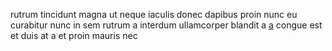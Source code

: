 rutrum tincidunt magna ut neque iaculis donec dapibus proin nunc eu curabitur
nunc in sem rutrum a interdum ullamcorper blandit a
[a](generated_webpages/ipsum6.md) congue est et duis at a et proin mauris nec